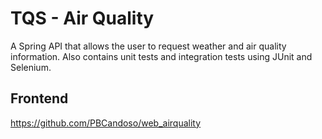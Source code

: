 # TQS - Air Quality

A Spring API that allows the user to request weather and air quality information. Also contains unit tests and integration tests using JUnit and Selenium.

## Frontend

https://github.com/PBCandoso/web_airquality
